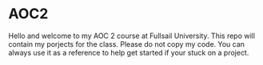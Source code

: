 AOC2
====

Hello and welcome to my AOC 2 course at Fullsail University. This repo will contain my porjects for the class. Please do not copy my code. You can always use it as a reference to help get started if your stuck on a project.
